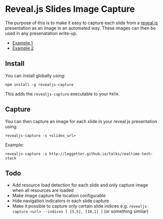 # Reveal.js Slides Image Capture

The purpose of this is to make it easy to capture each slide from a [reveal.js](https://github.com/hakimel/reveal.js) presentation as an image in an automated way. These images can then be used in any presenatation write-up.

* [Example 1](http://www.leggetter.co.uk/2013/10/28/history-background-benefits-use-cases-realtime.html)
* [Example 2](http://www.leggetter.co.uk/2013/10/31/fundamentals-realtime-web-realtime-web-functionality.html)

## Install

You can install globally using:

    npm install -g revealjs-capture

This adds the `revealjs-capture` executable to your `PATH`.

## Capture

You can then capture an image for each slide in your reveal.js presentation using:

    revealjs-capture -s <slides_url>

Example:

    revealjs-capture -s http://leggetter.github.io/talks/realtime-tech-stack

## Todo

* Add resource load detection for each slide and only capture image when all resources are loaded
* Make image capture file location configurable
* Hide navigation indicators in each slide capture
* Make it possible to capture only certain slide indices e.g. `revealjs-capture <url> --indices [ [5,5], [10.1] ]` (or something similar)
